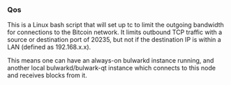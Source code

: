 ### Qos ###

This is a Linux bash script that will set up tc to limit the outgoing bandwidth for connections to the Bitcoin network. It limits outbound TCP traffic with a source or destination port of 20235, but not if the destination IP is within a LAN (defined as 192.168.x.x).

This means one can have an always-on bulwarkd instance running, and another local bulwarkd/bulwark-qt instance which connects to this node and receives blocks from it.
